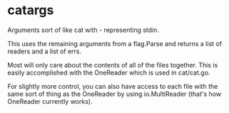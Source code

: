 catargs
===

Arguments sort of like cat with - representing stdin.

This uses the remaining arguments from a flag.Parse and returns a list of readers and a list of errs.

Most will only care about the contents of all of the
files together.  This is easily accomplished with
the OneReader which is used in cat/cat.go.

For slightly more control, you can also have access to each
file with the same sort of thing as the OneReader by using
io.MultiReader (that's how OneReader currently works).
